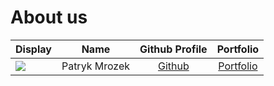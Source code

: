 # About us

Display | Name | Github Profile | Portfolio 
--------|:----:|:--------------:|:---------:
![](https://via.placeholder.com/100.png?text=Photo) | Patryk Mrozek | [Github](https://github.com/patrykmrozek) | [Portfolio](docs/team/patrykmrozek.md)
